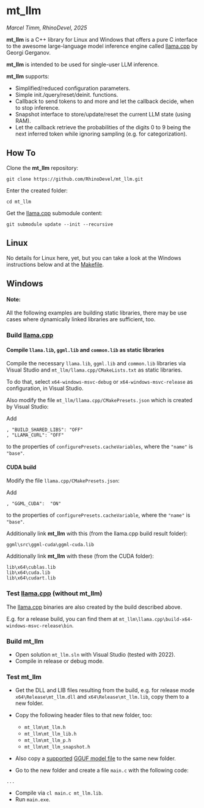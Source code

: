 # mt_llm

*Marcel Timm, RhinoDevel, 2025*

**mt_llm** is a C++ library for Linux and Windows that offers a pure C interface
to the awesome large-language model inference engine called
[llama.cpp](https://github.com/ggml-org/llama.cpp) by Georgi Gerganov.

**mt_llm** is intended to be used for single-user LLM inference.

**mt_llm** supports:

- Simplified/reduced configuration parameters.
- Simple init./query/reset/deinit. functions.
- Callback to send tokens to and more and let the callback decide, when to stop
  inference.
- Snapshot interface to store/update/reset the current LLM state (using RAM).
- Let the callback retrieve the probabilities of the digits 0 to 9 being the
  next inferred token while ignoring sampling (e.g. for categorization).

## How To

Clone the **mt_llm** repository:

`git clone https://github.com/RhinoDevel/mt_llm.git`

Enter the created folder:

`cd mt_llm`

Get the [llama.cpp](https://github.com/ggml-org/llama.cpp) submodule content:

`git submodule update --init --recursive`

## Linux

No details for Linux here, yet, but you can take a look at the Windows
instructions below and at the [Makefile](./mt_llm/Makefile).

## Windows

#### Note:

All the following examples are building static libraries, there may be use cases
where dynamically linked libraries are sufficient, too.

### Build [llama.cpp](https://github.com/ggml-org/llama.cpp)

#### Compile `llama.lib`, `ggml.lib` and `common.lib` as static libraries

Compile the necessary `llama.lib`, `ggml.lib` and `common.lib` libraries via
Visual Studio and `mt_llm/llama.cpp/CMakeLists.txt` as static libraries.

To do that, select `x64-windows-msvc-debug` or `x64-windows-msvc-release` as
configuration, in Visual Studio.

Also modify the file `mt_llm/llama.cpp/CMakePresets.json` which is created by
Visual Studio:

Add

```
, "BUILD_SHARED_LIBS": "OFF"
, "LLAMA_CURL": "OFF"
```

to the properties of `configurePresets.cacheVariables`, where the `"name"` is
`"base"`.

#### CUDA build

Modify the file `llama.cpp/CMakePresets.json`:

Add

```
, "GGML_CUDA":  "ON"
```

to the properties of `configurePresets.cacheVariable`, where the `"name"` is
`"base"`.

Additionally link **mt_llm** with this (from the llama.cpp build result folder):

```
ggml\src\ggml-cuda\ggml-cuda.lib
```

Additionally link **mt_llm** with these (from the CUDA folder):

```
lib\x64\cublas.lib
lib\x64\cuda.lib
lib\x64\cudart.lib
```

### Test [llama.cpp](https://github.com/ggml-org/llama.cpp) (without mt_llm)

The [llama.cpp](https://github.com/ggml-org/llama.cpp) binaries are also created
by the build described above.

E.g. for a release build, you can find them at
`mt_llm\llama.cpp\build-x64-windows-msvc-release\bin`.

### Build mt_llm

- Open solution `mt_llm.sln` with Visual Studio (tested with 2022).
- Compile in release or debug mode.

### Test mt_llm

- Get the DLL and LIB files resulting from the build, e.g. for release mode
  `x64\Release\mt_llm.dll` and `x64\Release\mt_llm.lib`, copy them to a new
  folder.

- Copy the following header files to that new folder, too:
  - `mt_llm\mt_llm.h`
  - `mt_llm\mt_llm_lib.h`
  - `mt_llm\mt_llm_p.h`
  - `mt_llm\mt_llm_snapshot.h`

- Also copy a [supported](mt_llm/mt_llm_model.cpp)
  [GGUF model file](https://huggingface.co/unsloth/gemma-3-1b-it-GGUF/resolve/main/gemma-3-1b-it-Q5_K_M.gguf?download=true)
  to the same new folder.

- Go to the new folder and create a file `main.c` with the following code:

```
...
```

- Compile via `cl main.c mt_llm.lib`.
- Run `main.exe`.